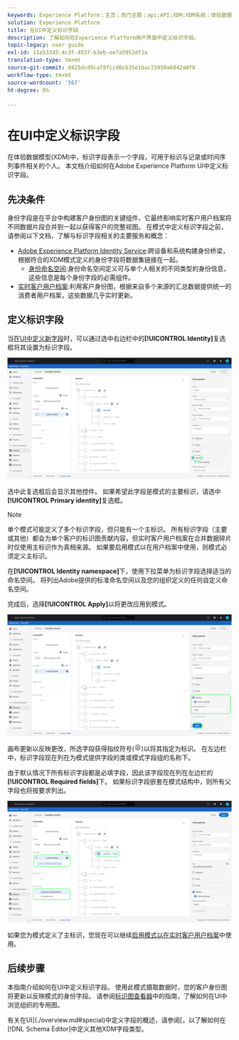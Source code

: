 ```yaml
---
keywords: Experience Platform；主页；热门主题；api;API;XDM;XDM系统；体验数据模型；数据模型；ui；工作区；标识；字段；
solution: Experience Platform
title: 在UI中定义标识字段
description: 了解如何在Experience Platform用户界面中定义标识字段。
topic-legacy: user guide
exl-id: 11a53345-4c3f-4537-b3eb-ee7a5952df2a
translation-type: tm+mt
source-git-commit: d425dcd9caf8fccd0cb35e1bac73950a6042a0f8
workflow-type: tm+mt
source-wordcount: '567'
ht-degree: 0%

---
```


# 在UI中定义标识字段

在体验数据模型(XDM)中，标识字段表示一个字段，可用于标识与记录或时间序列事件相关的个人。 本文档介绍如何在Adobe Experience Platform UI中定义标识字段。

## 先决条件

身份字段是在平台中构建客户身份图的关键组件，它最终影响实时客户用户档案将不同数据片段合并到一起以获得客户的完整视图。 在模式中定义标识字段之前，请参阅以下文档，了解与标识字段相关的主要服务和概念：

* [Adobe Experience Platform Identity Service](../../../identity-service/home.md):跨设备和系统构建身份桥梁，根据符合的XDM模式定义的身份字段将数据集链接在一起。
   * [身份命名空间](../../../identity-service/namespaces.md):身份命名空间定义可与单个人相关的不同类型的身份信息，这些信息是每个身份字段的必需组件。
* [实时客户用户档案](../../../profile/home.md):利用客户身份图，根据来自多个来源的汇总数据提供统一的消费者用户档案，这些数据几乎实时更新。

## 定义标识字段

当[在UI中定义新字段](./overview.md#define)时，可以通过选中右边栏中的&#x200B;**[!UICONTROL Identity]**&#x200B;复选框将其设置为标识字段。

![](../../images/ui/fields/special/identity.png)

选中此复选框后会显示其他控件。 如果希望此字段是模式的主要标识，请选中&#x200B;**[!UICONTROL Primary identity]**&#x200B;复选框。

>[!NOTE]
>
>单个模式可能定义了多个标识字段，但只能有一个主标识。 所有标识字段（主要或其他）都会为单个客户的标识图贡献内容，但实时客户用户档案在合并数据碎片时仅使用主标识作为真相来源。 如果要启用模式以在用户档案中使用，则模式必须定义主标识。

在&#x200B;**[!UICONTROL Identity namespace]**&#x200B;下，使用下拉菜单为标识字段选择适当的命名空间。 将列出Adobe提供的标准命名空间以及您的组织定义的任何自定义命名空间。

完成后，选择&#x200B;**[!UICONTROL Apply]**&#x200B;以将更改应用到模式。

![](../../images/ui/fields/special/identity-config.png)

画布更新以反映更改，所选字段获得指纹符号(![](../../images/ui/fields/special/identity-symbol.png))以将其指定为标识。 在左边栏中，标识字段现在列在为模式提供字段的类或模式字段组的名称下。

由于默认情况下所有标识字段都是必填字段，因此该字段现在列在左边栏的&#x200B;**[!UICONTROL Required fields]**&#x200B;下。 如果标识字段嵌套在模式结构中，则所有父字段也将按要求列出。

![](../../images/ui/fields/special/identity-applied.png)

如果您为模式定义了主标识，您现在可以继续[启用模式以在实时客户用户档案](../resources/schemas.md#profile)中使用。

## 后续步骤

本指南介绍如何在UI中定义标识字段。 使用此模式摄取数据时，您的客户身份图将更新以反映模式的身份字段。 请参阅[标识图查看器](../../../identity-service/ui/identity-graph-viewer.md)中的指南，了解如何在UI中浏览组织的专用图。

有关在UI](./overview.md#special)中定义字段的概述，请参阅[，以了解如何在[!DNL Schema Editor]中定义其他XDM字段类型。
